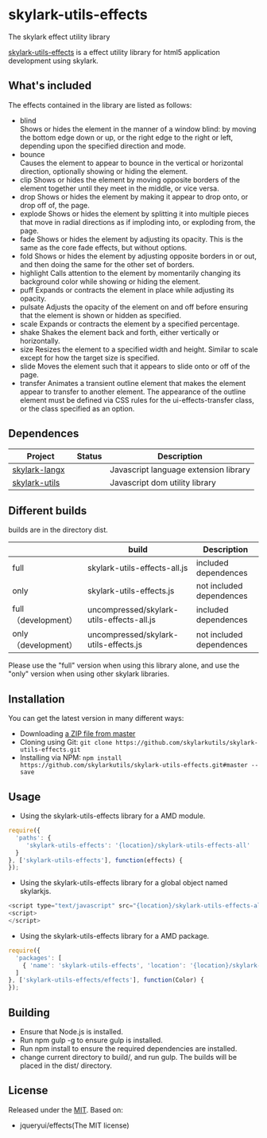 # skylark-utils-effects
The skylark effect utility library

<!--version-->
[skylark-utils-effects](https://github.com/skylarkutils/skylark-utils-effects/) is a effect utility library  for html5 application development using skylark.

## What's included
The effects contained in the library are listed  as follows:
- blind  
Shows or hides the element in the manner of a window blind: by moving the bottom edge down or up, or the right edge to the right or left, depending upon the specified direction and mode.
- bounce  
Causes the element to appear to bounce in the vertical or horizontal direction, optionally showing or hiding the element.
- clip
Shows or hides the element by moving opposite borders of the element together until they meet in the middle, or vice versa.  
- drop 
Shows or hides the element by making it appear to drop onto, or drop off of, the page. 
- explode
Shows or hides the element by splitting it into multiple pieces that move in radial directions as if imploding into, or exploding from, the page.  
- fade
Shows or hides the element by adjusting its opacity. This is the same as the core fade effects, but without options.  
- fold 
Shows or hides the element by adjusting opposite borders in or out, and then doing the same for the other set of borders. 
- highlight 
Calls attention to the element by momentarily changing its background color while showing or hiding the element. 
- puff
Expands or contracts the element in place while adjusting its opacity.  
- pulsate
Adjusts the opacity of the element on and off before ensuring that the element is shown or hidden as specified.  
- scale 
Expands or contracts the element by a specified percentage.
- shake
Shakes the element back and forth, either vertically or horizontally.  
- size
Resizes the element to a specified width and height. Similar to scale except for how the target size is specified. 
- slide 
Moves the element such that it appears to slide onto or off of the page.
- transfer 
Animates a transient outline element that makes the element appear to transfer to another element. The appearance of the outline element must be defined via CSS rules for the ui-effects-transfer class, or the class specified as an option.


## Dependences
| Project | Status | Description |
|---------|--------|-------------|
| [skylark-langx](https://github.com/skylarklangx/skylark-langx)   |  | Javascript language extension library |
| [skylark-utils](https://github.com/skylarkutils/skylark-utils)   |  | Javascript dom utility library |

##  Different builds
builds are in the directory dist.

|  | build | Description |
|---------|--------|-------------|
| full | skylark-utils-effects-all.js | included dependences |
| only | skylark-utils-effects.js | not included dependences |
| full （development） | uncompressed/skylark-utils-effects-all.js | included dependences |
| only （development）| uncompressed/skylark-utils-effects.js | not included dependences |

Please use the "full" version when using this library alone, and use the "only" version when using other skylark libraries.

## Installation
You can get the latest version in many different ways:

- Downloading [a ZIP file from master](https://github.com/skylarkutils/skylark-utils-effects/archive/master.zip)
- Cloning using Git: `git clone https://github.com/skylarkutils/skylark-utils-effects.git`
- Installing via NPM: `npm install https://github.com/skylarkutils/skylark-utils-effects.git#master --save`


## Usage

- Using the skylark-utils-effects library for a AMD module.  
```js
require({
  'paths': {
     'skylark-utils-effects': '{location}/skylark-utils-effects-all' 
  }
}, ['skylark-utils-effects'], function(effects) {
});
```

- Using the skylark-utils-effects library for a global object named skylarkjs.  
```js
<script type="text/javascript" src="{location}/skylark-utils-effects-all.js"></script>
<script>
</script>
```

- Using the skylark-utils-effects library for a AMD package.  
```js
require({
  'packages': [
    { 'name': 'skylark-utils-effects', 'location': '{location}/skylark-utils-effects/' }
  ]
}, ['skylark-utils-effects/effects'], function(Color) {
});
```

## Building 

- Ensure that Node.js is installed.
- Run npm gulp -g to ensure gulp is installed.
- Run npm install to ensure the required dependencies are installed.
- change current directory to build/, and run gulp. The builds will be placed in the dist/ directory.

## License

Released under the [MIT](http://opensource.org/licenses/MIT).
Based on:
- jqueryui/effects(The MIT license) 
